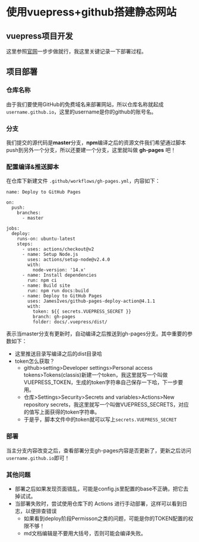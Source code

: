 # 使用vuepress+github搭建静态网站

## vuepress项目开发

这里参照[官网](http://caibaojian.com/vuepress/)一步步做就行，我这里关键记录一下部署过程。

## 项目部署

### 仓库名称

由于我们要使用GitHub的免费域名来部署网站，所以仓库名称就起成 `username.github.io`，这里的username是你的github的账号名。

### 分支

我们提交的源代码是**master**分支，**npm**编译之后的资源文件我们希望通过脚本push到另外一个分支，所以还要建一个分支，这里就叫做 **gh-pages** 吧！

### 配置编译&推送脚本

在仓库下新建文件 `.github/workflows/gh-pages.yml`，内容如下：

```shell
name: Deploy to GitHub Pages

on:
  push:
    branches:
      - master

jobs:
  deploy:
    runs-on: ubuntu-latest
    steps:
      - uses: actions/checkout@v2
      - name: Setup Node.js
        uses: actions/setup-node@v2.4.0
        with:
          node-version: '14.x'
      - name: Install dependencies
        run: npm ci
      - name: Build site
        run: npm run docs:build
      - name: Deploy to GitHub Pages
        uses: JamesIves/github-pages-deploy-action@4.1.1
        with:
          token: ${{ secrets.VUEPRESS_SECRET }}
          branch: gh-pages
          folder: docs/.vuepress/dist/
```

表示当master分支有更新时，自动编译之后推送到gh-pages分支。其中重要的参数如下：

- 这里推送目录写编译之后的dist目录哈
- token怎么获取？
  - github>setting>Developer settings>Personal access tokens>Tokens(classis)新建一个token，我这里就写一个叫做VUEPRESS_TOKEN，生成的token字符串自己保存一下哈，下一步要用。
  - 仓库>Settings>Security>Secrets and variables>Actions>New repository secrets，我这里就写一个叫做VUEPRESS_SECRETS，对应的值写上面获得的token字符串。
  - 于是乎，脚本文件中的token就可以写上`secrets.VUEPRESS_SECRET`

### 部署

当主分支内容改变之后，查看部署分支gh-pages内容是否更新了，更新之后访问`username.github.io`即可！

### 其他问题

- 部署之后如果发现页面错乱，可能是config.js里配置的base不正确，把它去掉试试。
- 当部署失败时，尝试使用仓库下的 Actions 进行手动部署，这样可以看到日志，以便排查错误
  - 如果看到deploy阶段Permisson之类的问题，可能是你的TOKEN配置的权限不够！
  - md文档编辑是不要用大括号，否则可能会编译失败。